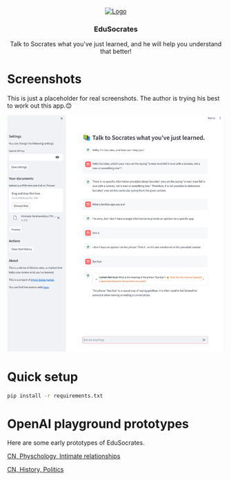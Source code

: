<!-- PROJECT LOGO -->
<br />
<div align="center">
  <a href="https://github.com/Agent-Kindergarten/EduSocratic">
    <img src="https://github.com/Agent-Kindergarten/EduSocratic/assets/39160269/4effec99-d9ee-44f7-bf11-48daa9b5c97b" alt="Logo" width="80" height="80">
  </a>

  <h3 align="center">EduSocrates</h3>

  <p align="center">
    Talk to Socrates what you've just learned, and he will help you understand that better!
  </p>
</div>

<h1>Screenshots</h1>

This is just a placeholder for real screenshots. The author is trying his best to work out this app.😊

![Alt text](img/image.png)

<h1>Quick setup</h1>

```bash
pip install -r requirements.txt
```

<h1>OpenAI playground prototypes</h1>
<div align="left">
   <!-- <p>
   OpenAI Playground Demo List:
   </p> -->

   <p>Here are some early prototypes of EduSocrates.</p>
  
  <p>
   <a href="https://platform.openai.com/playground/p/PCd4XsNlN0kSTb08GCFxcYG2?model=gpt-4">
     CN, Physchology, Intimate relationships
   </a>
  </p>
  
  <p>
   <a href="https://platform.openai.com/playground/p/GxvQ1WjTSmdOg8vYJUxYafgT?model=gpt-4">
     CN, History, Politics
   </a>
  </p>
 </div>
